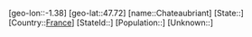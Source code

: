 ﻿---
location: [47.72,-1.38]
type: City
tags:
- geo/City


SpocWebEntityId: 29556
isDeleted: false
confidential: public

---
[geo-lon::-1.38]
[geo-lat::47.72]
[name::Chateaubriant]
[State::]
[Country::[France](geo/Continent/Europe/France.md)]
[StateId::]
[Population::]
[Unknown::]

